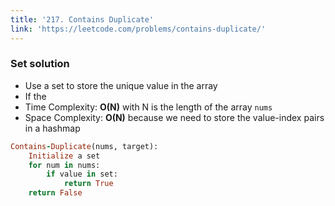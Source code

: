 ```yaml
---
title: '217. Contains Duplicate'
link: 'https://leetcode.com/problems/contains-duplicate/'
---
```


### Set solution
- Use a set to store the unique value in the array
- If the 
- Time Complexity: **O(N)** with N is the length of the array `nums`
- Space Complexity: **O(N)** because we need to store the value-index pairs in a hashmap 
```ruby
Contains-Duplicate(nums, target):
    Initialize a set
    for num in nums:
        if value in set:
            return True
    return False
```